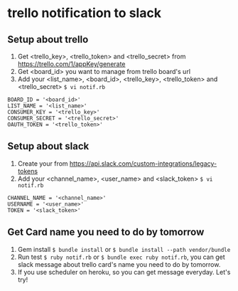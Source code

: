 # trello notification to slack

## Setup about trello
1. Get <trello_key>, <trello_token> and <trello_secret> from https://trello.com/1/appKey/generate
2. Get <board_id> you want to manage from trello board's url
3. Add your <list_name>, <board_id>, <trello_key>, <trello_token> and <trello_secret> `$ vi notif.rb`
```
BOARD_ID = '<board_id>'
LIST_NAME = '<list_name>'
CONSUMER_KEY = '<trello_key>'
CONSUMER_SECRET = '<trello_secret>'
OAUTH_TOKEN = '<trello_token>'
```

## Setup about slack
1. Create your <token> from https://api.slack.com/custom-integrations/legacy-tokens
2. Add your <channel_name>, <user_name> and <slack_token> `$ vi notif.rb`
```
CHANNEL_NAME = '<channel_name>'
USERNAME = '<user_name>'
TOKEN = '<slack_token>'
```

## Get Card name you need to do by tomorrow
1. Gem install `$ bundle install` or `$ bundle install --path vendor/bundle`
2. Run test `$ ruby notif.rb` or `$ bundle exec ruby notif.rb`, you can get slack message about trello card's name you need to do by tomorrow.
3. If you use scheduler on heroku, so you can get message everyday. Let's try!